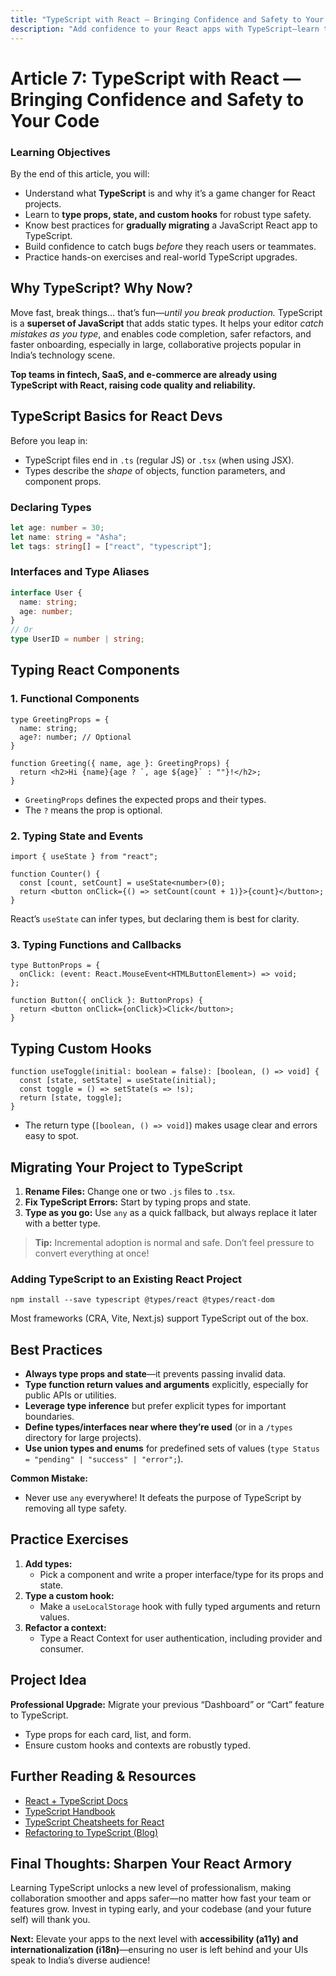 ```yaml
---
title: "TypeScript with React — Bringing Confidence and Safety to Your Code"
description: "Add confidence to your React apps with TypeScript—learn to type props, state, and hooks, follow migration best practices, and catch bugs before they reach users."
---
```


# Article 7: TypeScript with React — Bringing Confidence and Safety to Your Code

### Learning Objectives

By the end of this article, you will:

- Understand what **TypeScript** is and why it’s a game changer for React projects.
- Learn to **type props, state, and custom hooks** for robust type safety.
- Know best practices for **gradually migrating** a JavaScript React app to TypeScript.
- Build confidence to catch bugs _before_ they reach users or teammates.
- Practice hands-on exercises and real-world TypeScript upgrades.


## Why TypeScript? Why Now?

Move fast, break things… that’s fun—_until you break production._
TypeScript is a **superset of JavaScript** that adds static types.
It helps your editor _catch mistakes as you type_, and enables code completion, safer refactors, and faster onboarding, especially in large, collaborative projects popular in India’s technology scene.

**Top teams in fintech, SaaS, and e-commerce are already using TypeScript with React, raising code quality and reliability.**

## TypeScript Basics for React Devs

Before you leap in:

- TypeScript files end in `.ts` (regular JS) or `.tsx` (when using JSX).
- Types describe the _shape_ of objects, function parameters, and component props.


### Declaring Types

```ts
let age: number = 30;
let name: string = "Asha";
let tags: string[] = ["react", "typescript"];
```


### Interfaces and Type Aliases

```ts
interface User {
  name: string;
  age: number;
}
// Or
type UserID = number | string;
```


## Typing React Components

### 1. Functional Components

```tsx
type GreetingProps = {
  name: string;
  age?: number; // Optional
}

function Greeting({ name, age }: GreetingProps) {
  return <h2>Hi {name}{age ? `, age ${age}` : ""}!</h2>;
}
```

- `GreetingProps` defines the expected props and their types.
- The `?` means the prop is optional.


### 2. Typing State and Events

```tsx
import { useState } from "react";

function Counter() {
  const [count, setCount] = useState<number>(0);
  return <button onClick={() => setCount(count + 1)}>{count}</button>;
}
```

React’s `useState` can infer types, but declaring them is best for clarity.

### 3. Typing Functions and Callbacks

```tsx
type ButtonProps = {
  onClick: (event: React.MouseEvent<HTMLButtonElement>) => void;
};

function Button({ onClick }: ButtonProps) {
  return <button onClick={onClick}>Click</button>;
}
```


## Typing Custom Hooks

```tsx
function useToggle(initial: boolean = false): [boolean, () => void] {
  const [state, setState] = useState(initial);
  const toggle = () => setState(s => !s);
  return [state, toggle];
}
```

- The return type (`[boolean, () => void]`) makes usage clear and errors easy to spot.


## Migrating Your Project to TypeScript

1. **Rename Files:** Change one or two `.js` files to `.tsx`.
2. **Fix TypeScript Errors:** Start by typing props and state.
3. **Type as you go:** Use `any` as a quick fallback, but always replace it later with a better type.

> **Tip:** Incremental adoption is normal and safe. Don’t feel pressure to convert everything at once!

### Adding TypeScript to an Existing React Project

```
npm install --save typescript @types/react @types/react-dom
```

Most frameworks (CRA, Vite, Next.js) support TypeScript out of the box.

## Best Practices

- **Always type props and state**—it prevents passing invalid data.
- **Type function return values and arguments** explicitly, especially for public APIs or utilities.
- **Leverage type inference** but prefer explicit types for important boundaries.
- **Define types/interfaces near where they’re used** (or in a `/types` directory for large projects).
- **Use union types and enums** for predefined sets of values (`type Status = "pending" | "success" | "error";`).

**Common Mistake:**

- Never use `any` everywhere! It defeats the purpose of TypeScript by removing all type safety.


## Practice Exercises

1. **Add types:**
    - Pick a component and write a proper interface/type for its props and state.
2. **Type a custom hook:**
    - Make a `useLocalStorage` hook with fully typed arguments and return values.
3. **Refactor a context:**
    - Type a React Context for user authentication, including provider and consumer.

## Project Idea

**Professional Upgrade:**
Migrate your previous “Dashboard” or “Cart” feature to TypeScript.

- Type props for each card, list, and form.
- Ensure custom hooks and contexts are robustly typed.


## Further Reading \& Resources

- [React + TypeScript Docs](https://react.dev/learn/typescript)
- [TypeScript Handbook](https://www.typescriptlang.org/docs/handbook/intro.html)
- [TypeScript Cheatsheets for React](https://react-typescript-cheatsheet.netlify.app/)
- [Refactoring to TypeScript (Blog)](https://dev.to/this-is-learning/refactoring-javascript-to-typescript-in-react-2hp)


## Final Thoughts: Sharpen Your React Armory

Learning TypeScript unlocks a new level of professionalism, making collaboration smoother and apps safer—no matter how fast your team or features grow.
Invest in typing early, and your codebase (and your future self) will thank you.

**Next:**
Elevate your apps to the next level with **accessibility (a11y) and internationalization (i18n)**—ensuring no user is left behind and your UIs speak to India’s diverse audience!

